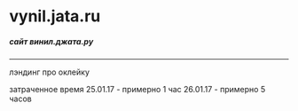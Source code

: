 # vynil.jata.ru
##### сайт винил.джата.ру
_________________

лэндинг про оклейку

затраченное время
25.01.17 - примерно 1 час
26.01.17 - примерно 5 часов
